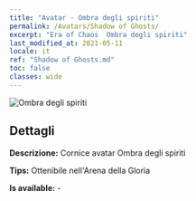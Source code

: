 ```yaml
---
title: "Avatar - Ombra degli spiriti"
permalink: /Avatars/Shadow of Ghosts/
excerpt: "Era of Chaos  Ombra degli spiriti"
last_modified_at: 2021-05-11
locale: it
ref: "Shadow of Ghosts.md"
toc: false
classes: wide
---
```

 ![Ombra degli spiriti](/images/a/avatarFrame_78.png)

## Dettagli

 **Descrizione:** Cornice avatar Ombra degli spiriti 

 **Tips:** Ottenibile nell'Arena della Gloria 

 **Is available:**  - 

